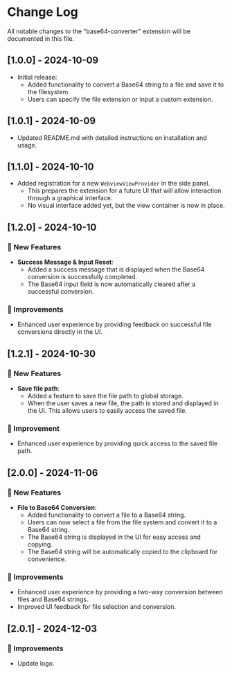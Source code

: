# Change Log

All notable changes to the "base64-converter" extension will be documented in this file.

## [1.0.0] - 2024-10-09

- Initial release:
  - Added functionality to convert a Base64 string to a file and save it to the filesystem.
  - Users can specify the file extension or input a custom extension.

## [1.0.1] - 2024-10-09

- Updated README.md with detailed instructions on installation and usage.

## [1.1.0] - 2024-10-10

- Added registration for a new `WebviewViewProvider` in the side panel.
  - This prepares the extension for a future UI that will allow interaction through a graphical interface.
  - No visual interface added yet, but the view container is now in place.

## [1.2.0] - 2024-10-10

### 🌟 New Features

- **Success Message & Input Reset**:
  - Added a success message that is displayed when the Base64 conversion is successfully completed.
  - The Base64 input field is now automatically cleared after a successful conversion.

### 🔧 Improvements

- Enhanced user experience by providing feedback on successful file conversions directly in the UI.

## [1.2.1] - 2024-10-30

### 🌟 New Features

- **Save file path**:
  - Added a feature to save the file path to global storage.
  - When the user saves a new file, the path is stored and displayed in the UI. This allows users to easily access the saved file.

### 🔧 Improvement

- Enhanced user experience by providing quick access to the saved file path.

## [2.0.0] - 2024-11-06

### 🌟 New Features

- **File to Base64 Conversion**:
  - Added functionality to convert a file to a Base64 string.
  - Users can now select a file from the file system and convert it to a Base64 string.
  - The Base64 string is displayed in the UI for easy access and copying.
  - The Base64 string will be automatically copied to the clipboard for convenience.

### 🔧 Improvements

- Enhanced user experience by providing a two-way conversion between files and Base64 strings.
- Improved UI feedback for file selection and conversion.

## [2.0.1] - 2024-12-03

### 🔧 Improvements

- Update logo.
